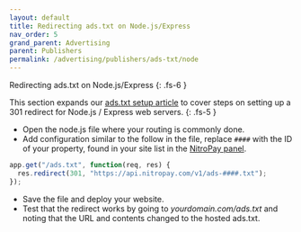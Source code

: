 ```yaml
---
layout: default
title: Redirecting ads.txt on Node.js/Express
nav_order: 5
grand_parent: Advertising
parent: Publishers
permalink: /advertising/publishers/ads-txt/node
---
```


Redirecting ads.txt on Node.js/Express
{: .fs-6 }

This section expands our [ads.txt setup article](/advertising/publishers/ads-txt) to cover steps on setting up a 301 redirect for Node.js / Express web servers.
{: .fs-5 }

- Open the node.js file where your routing is commonly done.
- Add configuration similar to the follow in the file, replace `####` with the ID of your property, found in your site list in the [NitroPay panel](https://panel.nitropay.com/sites).

```js
app.get("/ads.txt", function(req, res) {
  res.redirect(301, "https://api.nitropay.com/v1/ads-####.txt");
});
```

- Save the file and deploy your website.
- Test that the redirect works by going to _yourdomain.com/ads.txt_ and noting that the URL and contents changed to the hosted ads.txt.
